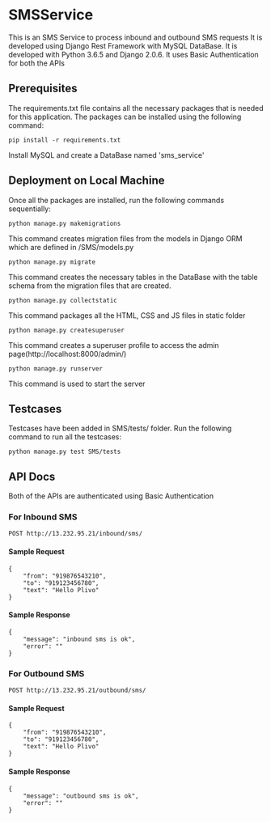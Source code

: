 # SMSService

This is an SMS Service to process inbound and outbound SMS requests
It is developed using Django Rest Framework with MySQL DataBase.
It is developed with Python 3.6.5 and Django 2.0.6.
It uses Basic Authentication for both the APIs

## Prerequisites
The requirements.txt file contains all the necessary packages that is needed for this application. The packages can be installed using the following command:
```
pip install -r requirements.txt
```
Install MySQL and create a DataBase named 'sms_service'

## Deployment on Local Machine
Once all the packages are installed, run the following commands sequentially:
```
python manage.py makemigrations
```
This command creates migration files from the models in Django ORM which are defined in /SMS/models.py

```
python manage.py migrate
```
This command creates the necessary tables in the DataBase with the table schema from the migration files that are created.

```
python manage.py collectstatic
```
This command packages all the HTML, CSS and JS files in static folder

```
python manage.py createsuperuser
```
This command creates a superuser profile to access the admin page(http://localhost:8000/admin/)

```
python manage.py runserver
```
This command is used to start the server

## Testcases
Testcases have been added in SMS/tests/ folder.
Run the following command to run all the testcases:
```
python manage.py test SMS/tests
```

## API Docs
Both of the APIs are authenticated using Basic Authentication

### For Inbound SMS
```
POST http://13.232.95.21/inbound/sms/
```
#### Sample Request
```
{
	"from": "919876543210",
	"to": "919123456780",
	"text": "Hello Plivo"
}
```
#### Sample Response
```
{
    "message": "inbound sms is ok",
    "error": ""
}
```

### For Outbound SMS
```
POST http://13.232.95.21/outbound/sms/
```
#### Sample Request
```
{
	"from": "919876543210",
	"to": "919123456780",
	"text": "Hello Plivo"
}
```
#### Sample Response
```
{
    "message": "outbound sms is ok",
    "error": ""
}
```
